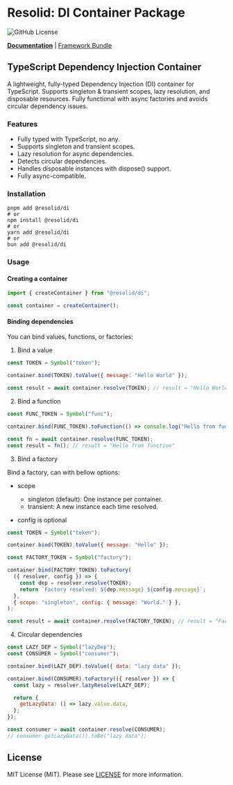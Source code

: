 # Resolid: DI Container Package

![GitHub License](https://img.shields.io/github/license/resolid/framework)

<b>[Documentation](https://www.resolid.tech/docs/di)</b> | [Framework Bundle](https://github.com/resolid/framework)

## TypeScript Dependency Injection Container

A lightweight, fully-typed Dependency Injection (DI) container for TypeScript.
Supports singleton & transient scopes, lazy resolution, and disposable resources. Fully functional with async factories
and avoids circular dependency issues.

### Features

- Fully typed with TypeScript, no any.
- Supports singleton and transient scopes.
- Lazy resolution for async dependencies.
- Detects circular dependencies.
- Handles disposable instances with dispose() support.
- Fully async-compatible.

### Installation

```shell
pnpm add @resolid/di
# or
npm install @resolid/di
# or
yarn add @resolid/di
# or
bun add @resolid/di
```

### Usage

#### Creating a container

```js
import { createContainer } from "@resolid/di";

const container = createContainer();
```

#### Binding dependencies

You can bind values, functions, or factories:

1. Bind a value

```js
const TOKEN = Symbol("token");

container.bind(TOKEN).toValue({ message: "Hello World" });

const result = await container.resolve(TOKEN); // result = "Hello World"
```

2. Bind a function

```js
const FUNC_TOKEN = Symbol("func");

container.bind(FUNC_TOKEN).toFunction(() => console.log("Hello from function"));

const fn = await container.resolve(FUNC_TOKEN);
const result = fn(); // result = "Hello from function"
```

3. Bind a factory

Bind a factory, can with bellow options:

- scope
  - singleton (default): One instance per container.
  - transient: A new instance each time resolved.

- config is optional

```js
const TOKEN = Symbol("token");

container.bind(TOKEN).toValue({ message: "Hello" });

const FACTORY_TOKEN = Symbol("factory");

container.bind(FACTORY_TOKEN).toFactory(
  ({ resolver, config }) => {
    const dep = resolver.resolve(TOKEN);
    return `Factory resolved: ${dep.message} ${config.message}`;
  },
  { scope: "singleton", config: { message: "World." } },
);

const result = await container.resolve(FACTORY_TOKEN); // result = "Factory resolved: Hello world."
```

4. Circular dependencies

```js
const LAZY_DEP = Symbol("lazyDep");
const CONSUMER = Symbol("consumer");

container.bind(LAZY_DEP).toValue({ data: "lazy data" });

container.bind(CONSUMER).toFactory(({ resolver }) => {
  const lazy = resolver.lazyResolve(LAZY_DEP);

  return {
    getLazyData: () => lazy.value.data,
  };
});

const consumer = await container.resolve(CONSUMER);
// consumer.getLazyData()).toBe("lazy data");
```

## License

MIT License (MIT). Please see [LICENSE](./LICENSE) for more information.
